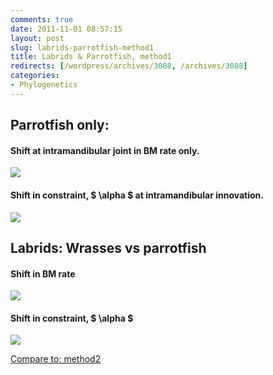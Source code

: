 ```yaml
---
comments: true
date: 2011-11-01 08:57:15
layout: post
slug: labrids-parrotfish-method1
title: Labrids & Parrotfish, method1
redirects: [/wordpress/archives/3088, /archives/3088]
categories:
- Phylogenetics
---
```


## Parrotfish only:




#### Shift at intramandibular joint in BM rate only.


![]( http://farm7.staticflickr.com/6234/6302854244_cef4375e8d_o.png )



#### Shift in constraint, $ \alpha $ at intramandibular innovation.


![]( http://farm7.staticflickr.com/6035/6301572694_8edc13de2a_o.png )



## Labrids: Wrasses vs parrotfish




#### Shift in BM rate


![]( http://farm7.staticflickr.com/6039/6301602946_3042af8c2a_o.png )



#### Shift in constraint, $ \alpha $


![]( http://farm7.staticflickr.com/6019/6301145351_d26cea9902_o.png )


[Compare to: method2](http://www.carlboettiger.info/archives/3037)
